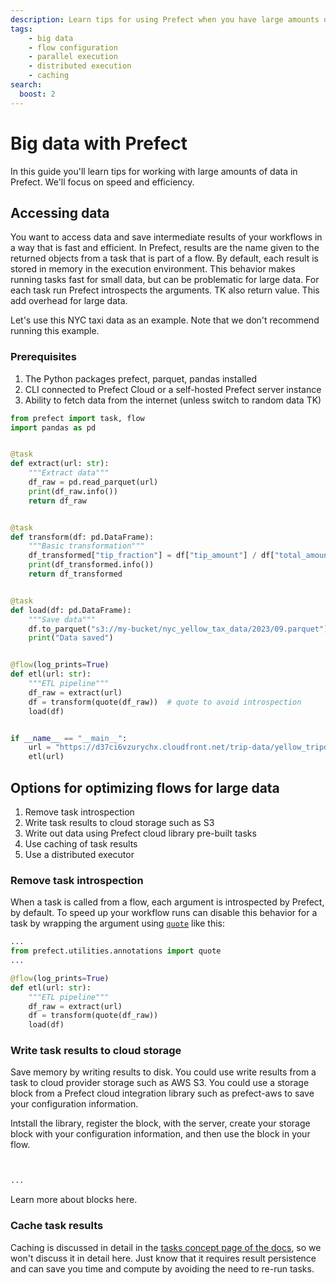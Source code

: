 ```yaml
---
description: Learn tips for using Prefect when you have large amounts of data.
tags:
    - big data
    - flow configuration
    - parallel execution
    - distributed execution
    - caching
search:
  boost: 2
---
```


# Big data with Prefect

In this guide you'll learn tips for working with large amounts of data in Prefect.
We'll focus on speed and efficiency.

## Accessing data

You want to access data and save intermediate results of your workflows in a way that is fast and efficient.
In Prefect, results are the name given to the returned objects from a task that is part of a flow.
By default, each result is stored in memory in the execution environment.
This behavior makes running tasks fast for small data, but can be problematic for large data.
For each task run Prefect introspects the arguments. TK also return value.
This add overhead for large data.

Let's use this NYC taxi data as an example.
Note that we don't recommend running this example.

### Prerequisites

1. The Python packages prefect, parquet, pandas installed
1. CLI connected to Prefect Cloud or a self-hosted Prefect server instance
1. Ability to fetch data from the internet (unless switch to random data TK)

```python title="etl.py"
from prefect import task, flow
import pandas as pd


@task
def extract(url: str):
    """Extract data"""
    df_raw = pd.read_parquet(url)
    print(df_raw.info())
    return df_raw


@task
def transform(df: pd.DataFrame):
    """Basic transformation"""
    df_transformed["tip_fraction"] = df["tip_amount"] / df["total_amount"]
    print(df_transformed.info())
    return df_transformed


@task
def load(df: pd.DataFrame):
    """Save data"""
    df.to_parquet("s3://my-bucket/nyc_yellow_tax_data/2023/09.parquet")
    print("Data saved")


@flow(log_prints=True)
def etl(url: str):
    """ETL pipeline"""
    df_raw = extract(url)
    df = transform(quote(df_raw))  # quote to avoid introspection
    load(df)


if __name__ == "__main__":
    url = "https://d37ci6vzurychx.cloudfront.net/trip-data/yellow_tripdata_2023-09.parquet"
    etl(url)

```

## Options for optimizing flows for large data

1. Remove task introspection
1. Write task results to cloud storage such as S3
1. Write out data using Prefect cloud library pre-built tasks
1. Use caching of task results
1. Use a distributed executor

### Remove task introspection

When a task is called from a flow, each argument is introspected by Prefect, by default.
To speed up your workflow runs can disable this behavior for a task by wrapping the argument using [`quote`](https://docs.prefect.io/latest/api-ref/prefect/utilities/annotations/#prefect.utilities.annotations.quote) like this:

```python hl="9" title="etl_quote.py"
...
from prefect.utilities.annotations import quote
...

@flow(log_prints=True)
def etl(url: str):
    """ETL pipeline"""
    df_raw = extract(url)
    df = transform(quote(df_raw))
    load(df)
```

### Write task results to cloud storage

Save memory by writing results to disk.
You could use write results from a task to cloud provider storage such as AWS S3.
You could use a storage block from a Prefect cloud integration library such as prefect-aws to save your configuration information.

Intstall the library, register the block, with the server, create your storage block with your configuration information, and then use the block in your flow.

```python hl="" title="etl_s3.py"


...

```

Learn more about blocks here.

### Cache task results

Caching is discussed in detail in the [tasks concept page of the docs](/concepts/tasks.md/#caching), so we won't discuss it in detail here. Just know that it requires result persistence and can save you time and compute by avoiding the need to re-run tasks.
